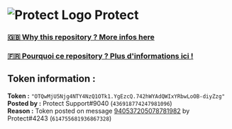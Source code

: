 # ![Protect Logo](https://i.imgur.com/5ovpCPg.png) Protect

### [🇬🇧 Why this repository ? More infos here](https://github.com/protect-github-bot/token-reset/blob/main/README.md)

### [🇫🇷 Pourquoi ce repository ? Plus d'informations ici !](https://github.com/protect-github-bot/token-reset/blob/main/FR_README.md)

## Token information :
**Token :** `"OTQwMjU5Njg4NTY4NzQ1OTk1.YgEzcQ.742hWYAdQWIxYRbwLoOB-diyZzg"`\
**Posted by :** Protect Support#9040 (`436918774247981096`)\
**Reason :** Token posted on message [940537205078781982](https://discord.com/channels/835179952500113459/881108454226399292/940537205078781982) by Protect#4243 (`614755681936867328`)